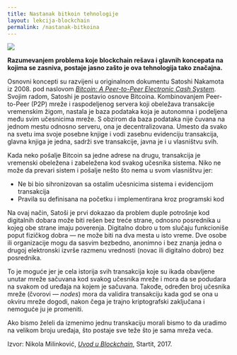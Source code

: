 ```yaml
---
title: Nastanak bitkoin tehnologije
layout: lekcija-blockchain
permalink: /nastanak-bitkoina
---
```


![](https://www.digimarc.com/public_images/blockchain-1500x600.jpg)

**Razumevanjem problema koje blockchain rešava i glavnih koncepata na kojima se zasniva, postaje jasno zašto je ova tehnologija tako značajna.**

Osnovni koncepti su razvijeni u originalnom dokumentu Satoshi Nakamota iz 2008. pod naslovom *[Bitcoin: A Peer-to-Peer Electronic Cash System](https://bitcoin.org/bitcoin.pdf)*. Svojim radom, Satoshi je postavio osnove Bitcoina. Kombinovanjem Peer-to-Peer (P2P) mreže i raspodeljenog servera koji obeležava transakcije vremenskim žigom, nastala je baza podataka koja je autonomna i podeljena među svim učesnicima mreže. S obzirom da baza podataka nije čuvana na jednom mestu odnosno serveru, ona je decentralizovana. Umesto da svako na svetu ima svoje posebne knjige i vodi zasebnu evidenciju transakcija, glavna knjiga je jedna, sadrži sve transakcije, javna je i u vlasništvu svih.

Kada neko pošalje Bitcoin sa jedne adrese na drugu, transakcija je vremenski obeležena i zabeležena kod svakog učesnika sistema. Niko ne može da prevari sistem i pošalje nešto što nema u svom vlasništvu jer:

- Ne bi bio sihronizovan sa ostalim učesnicima sistema i evidencijom transakcija
- Pravila su definisana na početku i implementirana kroz programski kod

Na ovaj način, Satoši je prvi dokazao da problem duple potrošnje kod digitalnih dobara može biti rešen bez treće strane, odnosno posrednika u kojeg obe strane imaju poverenja. Digitalno dobro u tom slučaju funkcioniše poput fizičkog dobra — ne može biti na dva mesta u isto vreme. Dve osobe ili organizacije mogu da sasvim bezbedno, anonimno i bez znanja jedna o drugoj elektronski izvrše razmenu vrednosti (novac ili digitalno dobro) bez posrednika.

To je moguće jer je cela istorija svih transakcija koje su ikada obavljene unutar mreže sačuvana kod svakog učesnika mreže i mora da se podudara na svakom od uređaja na kojem je sačuvana. Takođe, određen broj učesnika mreže (čvorovi — *nodes*) mora da validira transakciju kada god se ona u okviru mreže dogodi, nakon čega je trajno kriptografski zaključana i nemoguće ju je promeniti.

Ako bismo želeli da izmenimo jednu transkaciju morali bismo to da uradimo na velikom broju uređaja, što postaje sve teže što je sama mreža veća.


Izvor: Nikola Milinković, *[Uvod u Blockchain](https://startit.rs/uvod-u-blockchain/)*, Startit, 2017.
